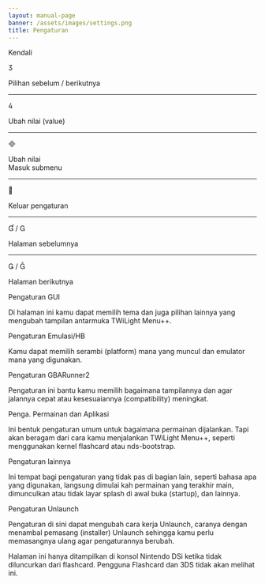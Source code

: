 ```yaml
---
layout: manual-page
banner: /assets/images/settings.png
title: Pengaturan
---
```


<div id="conrols" class="section-title">Kendali</div>
<div class="section-body">
    <div class="button-action-group">
        <p class="button-action button">&#xE07D;</p>
        <p class="button-action-text">Pilihan sebelum / berikutnya</p>
    </div>
    <hr>
    <div class="button-action-group">
        <p class="button-action button">&#xE07E;</p>
        <p class="button-action-text">Ubah nilai (value)</p>
    </div>
    <hr>
    <div class="button-action-group">
        <p class="button-action button">&#xE000;</p>
        <p class="button-action-text">Ubah nilai<br>Masuk submenu</p>
    </div>
    <hr>
    <div class="button-action-group">
        <p class="button-action button">&#xE001;</p>
        <p class="button-action-text">Keluar pengaturan</p>
    </div>
    <hr>
    <div class="button-action-group">
        <p class="button-action button">&#xE004; / &#xE002;</p>
        <p class="button-action-text">Halaman sebelumnya</p>
    </div>
    <hr>
    <div class="button-action-group">
        <p class="button-action button">&#xE003; / &#xE005;</p>
        <p class="button-action-text">Halaman berikutnya</p>
    </div>
</div>

<div id="gui-settings" class="section-title">Pengaturan GUI</div>
<div class="section-body">
    <p>Di halaman ini kamu dapat memilih tema dan juga pilihan lainnya yang mengubah tampilan antarmuka TWiLight Menu++.</p>
</div>

<div id="emulation-hb-settings" class="section-title">Pengaturan Emulasi/HB</div>
<div class="section-body">
    <p>Kamu dapat memilih serambi (platform) mana yang muncul dan emulator mana yang digunakan.</p>
</div>

<div id="gbarunner2-settings" class="section-title">Pengaturan GBARunner2</div>
<div class="section-body">
    <p>Pengaturan ini bantu kamu memilih bagaimana tampilannya dan agar jalannya cepat atau kesesuaiannya (compatibility) meningkat.</p>
</div>

<div id="games-and-apps-settings" class="section-title">Penga. Permainan dan Aplikasi</div>
<div class="section-body">
    <p>Ini bentuk pengaturan umum untuk bagaimana permainan dijalankan. Tapi akan beragam dari cara kamu menjalankan TWiLight Menu++, seperti menggunakan kernel flashcard atau nds-bootstrap.</p>
</div>

<div id="misc-settings" class="section-title">Pengaturan lainnya</div>
<div class="section-body">
    <p>Ini tempat bagi pengaturan yang tidak pas di bagian lain, seperti bahasa apa yang digunakan, langsung dimulai kah permainan yang terakhir main, dimunculkan atau tidak layar splash di awal buka (startup), dan lainnya.</p>
</div>

<div id="unlaunch-settings" class="section-title">Pengaturan Unlaunch</div>
<div class="section-body">
    <p>Pengaturan di sini dapat mengubah cara kerja Unlaunch, caranya dengan menambal pemasang (installer) Unlaunch sehingga kamu perlu memasangnya ulang agar pengaturannya berubah.</p>
    <p>Halaman ini hanya ditampilkan di konsol Nintendo DSi ketika tidak diluncurkan dari flashcard. Pengguna Flashcard dan 3DS tidak akan melihat ini.</p>
</div>
